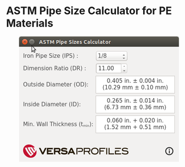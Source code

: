 # ASTM  Pipe Size Calculator for PE Materials

<p align="center">
  <img title="Preview in Ubuntu 14.04" src="https://github.com/jnsebgosselin/Pipe-Size-Calc/blob/master/screenshot1.png">
</p>
